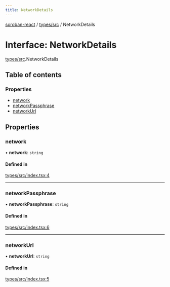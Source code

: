 ```yaml
---
title: NetworkDetails
---
```

[soroban-react](../README.md) / [types/src](../modules/types_src.md) / NetworkDetails

# Interface: NetworkDetails

[types/src](../modules/types_src.md).NetworkDetails

## Table of contents

### Properties

- [network](types_src.NetworkDetails.md#network)
- [networkPassphrase](types_src.NetworkDetails.md#networkpassphrase)
- [networkUrl](types_src.NetworkDetails.md#networkurl)

## Properties

### network

• **network**: `string`

#### Defined in

[types/src/index.tsx:4](https://github.com/esteblock/soroban-react/blob/041a6c6/packages/types/src/index.tsx#L4)

___

### networkPassphrase

• **networkPassphrase**: `string`

#### Defined in

[types/src/index.tsx:6](https://github.com/esteblock/soroban-react/blob/041a6c6/packages/types/src/index.tsx#L6)

___

### networkUrl

• **networkUrl**: `string`

#### Defined in

[types/src/index.tsx:5](https://github.com/esteblock/soroban-react/blob/041a6c6/packages/types/src/index.tsx#L5)
